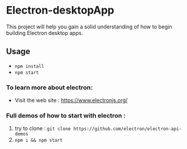 # Electron-desktopApp
This project will help you gain a solid understanding of how to begin building Electron desktop apps.

## Usage
+ `npm install`
+ `npm start`

### To learn more about electron:
+ Visit the web site : https://www.electronjs.org/

### Full demos of how to start with electron :
1. try to clone : `git clone https://github.com/electron/electron-api-demos`
2. `npm i && npm start`
